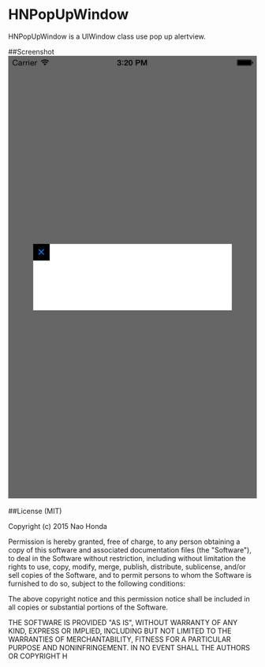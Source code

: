 # HNPopUpWindow
HNPopUpWindow is a UIWindow class use pop up alertview.

##Screenshot
![Screenshot](https://github.com/NaoHonda/HNPopUpWindow/blob/master/ScreenShot.png "Example of HNPopUpWindow")

##License (MIT)

Copyright (c) 2015 Nao Honda

Permission is hereby granted, free of charge, to any person obtaining a copy of this software and associated documentation files (the "Software"), to deal in the Software without restriction, including without limitation the rights to use, copy, modify, merge, publish, distribute, sublicense, and/or sell copies of the Software, and to permit persons to whom the Software is furnished to do so, subject to the following conditions:

The above copyright notice and this permission notice shall be included in all copies or substantial portions of the Software.

THE SOFTWARE IS PROVIDED "AS IS", WITHOUT WARRANTY OF ANY KIND, EXPRESS OR IMPLIED, INCLUDING BUT NOT LIMITED TO THE WARRANTIES OF MERCHANTABILITY, FITNESS FOR A PARTICULAR PURPOSE AND NONINFRINGEMENT. IN NO EVENT SHALL THE AUTHORS OR COPYRIGHT H